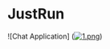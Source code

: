 # JustRun

![Chat Application] ([![1.png](https://i.postimg.cc/G2Js0LYb/1.png)](https://postimg.cc/phrdztqS)) 
